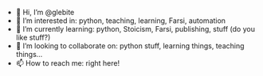 - 👋 Hi, I’m @glebite
- 👀 I’m interested in: python, teaching, learning, Farsi, automation
- 🌱 I’m currently learning: python, Stoicism, Farsi, publishing, stuff (do you like stuff?)
- 💞️ I’m looking to collaborate on: python stuff, learning things, teaching things...
- 📫 How to reach me: right here!

<!---
glebite/glebite is a ✨ special ✨ repository because its `README.md` (this file) appears on your GitHub profile.
You can click the Preview link to take a look at your changes.
--->
